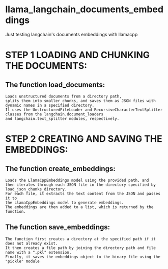 # llama_langchain_documents_embeddings
Just testing langchain's documents embeddings with llamacpp

# STEP 1 LOADING AND CHUNKING THE DOCUMENTS:

  ## The function load_documents:
    Loads unstructured documents from a directory path, 
    splits them into smaller chunks, and saves them as JSON files with dynamic names in a specified directory. 
    It uses the UnstructuredFileLoader and RecursiveCharacterTextSplitter classes from the langchain.document_loaders 
    and langchain.text_splitter modules, respectively.
  
# STEP 2 CREATING AND SAVING THE EMBEDDINGS:

  ## The function create_embeddings:
    Loads the LlamaCppEmbeddings model using the provided path, and 
    then iterates through each JSON file in the directory specified by load_json_chunks_directory. 
    For each file, it extracts the text content from the JSON and passes it to 
    the LlamaCppEmbeddings model to generate embeddings. 
    The embeddings are then added to a list, which is returned by the function.
    
  ## The function save_embeddings:
    The function first creates a directory at the specified path if it does not already exist. 
    It then creates a file path by joining the directory path and file name with a ".pkl" extension. 
    Finally, it saves the embeddings object to the binary file using the "pickle" module
